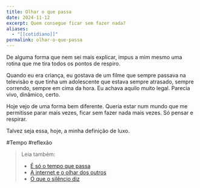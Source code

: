 ```yaml
---
title: Olhar o que passa
date: 2024-11-12
excerpt: Quem consegue ficar sem fazer nada?
aliases:
  - "[[cotidiano]]"
permalink: olhar-o-que-passa
---
```

De alguma forma que nem sei mais explicar, impus a mim mesmo uma rotina que me tira todos os pontos de respiro.

Quando eu era criança, eu gostava de um filme que sempre passava na televisão e que tinha um adolescente que estava sempre atrasado, sempre correndo, sempre em cima da hora. Eu achava aquilo muito legal. Parecia vivo, dinâmico, certo.

Hoje vejo de uma forma bem diferente. Queria estar num mundo que me permitisse parar mais vezes, ficar sem fazer nada mais vezes. Só pensar e respirar.

Talvez seja essa, hoje, a minha definição de luxo.

#Tempo #reflexão 

> Leia também:
> - <a href="/e-so-o-tempo-que-passa">É só o tempo que passa</a>
> - <a href="/a-internet-e-o-olhar-dos-outros">A internet e o olhar dos outros</a>
> - <a href="/o-que-o-silencio-diz">O que o silêncio diz</a>
